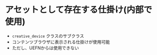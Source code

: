 # アセットとして存在する仕掛け(内部で使用)

- `creative_device` クラスのサブクラス
- コンテンツブラウザに表示される仕掛けが使用可能
- ただし、UEFNからは使用できない
